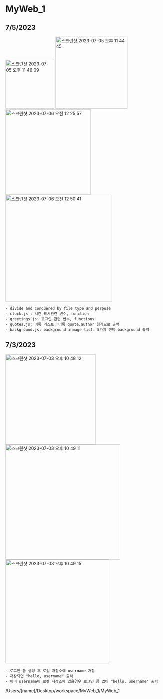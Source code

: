 # MyWeb_1

<h2>7/5/2023 </h2>
<img width="156" alt="스크린샷 2023-07-05 오후 11 46 09" src="https://github.com/bladnoch/Webtoon_App/assets/112937442/c5f46479-ae71-4c1a-8a73-c3dd3d6b4890">
<img width="230" alt="스크린샷 2023-07-05 오후 11 44 45" src="https://github.com/bladnoch/Webtoon_App/assets/112937442/3546dc18-3c82-462d-a1de-f5d23916247b">
<img width="273" alt="스크린샷 2023-07-06 오전 12 25 57" src="https://github.com/bladnoch/Webtoon_App/assets/112937442/2a6e983b-9627-45f4-bbbe-65941e76f921">
<img width="341" alt="스크린샷 2023-07-06 오전 12 50 41" src="https://github.com/bladnoch/Webtoon_App/assets/112937442/a906357c-6dcd-4149-b7ec-b55ba2c03f03">

    - divide and conquered by file type and perpose
    - clock.js : 시간 표시관련 변수, function
    - greetings.js: 로그인 관련 변수, functions
    - quotes.js: 어록 리스트, 어록 quote,author 형식으로 출력
    - background.js: background inmage list. 5가지 랜덤 background 출력

<h2>7/3/2023</h2>
<img width="288" alt="스크린샷 2023-07-03 오후 10 48 12" src="https://github.com/bladnoch/MyWeb_1/assets/112937442/02a4ff7d-66d4-4488-ac64-e71568bfc785">
<img width="367" alt="스크린샷 2023-07-03 오후 10 49 11" src="https://github.com/bladnoch/MyWeb_1/assets/112937442/6cdabae6-865f-45b9-901f-6351b09be1ae">
<img width="332" alt="스크린샷 2023-07-03 오후 10 49 15" src="https://github.com/bladnoch/MyWeb_1/assets/112937442/f0802247-601b-4a34-8cea-6255183b7d79">

    - 로그인 폼 생성 후 로컬 저장소에 username 저장
    - 저장되면 "hello, username" 출력 
    - 이미 username이 로컬 저장소에 있을경우 로그인 폼 없이 "hello, username" 출력



/Users/[name]/Desktop/workspace/MyWeb_1/MyWeb_1


